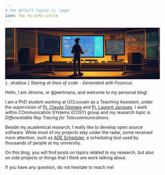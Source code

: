 ```yaml
---
# the default layout is 'page'
icon: fas fa-info-circle
---
```


![Staring at lines of code - Generated with Fooocus](/assets/images/misc/code.png){: .shadow }
_Staring at lines of code - Generated with Fooocus_

Hello, I am Jérome, or @jeertmans, and welcome to my personal blog!

I am a PhD student working at UCLouvain as a Teaching Assistant,
under the supervision of
[Pr. Claude Oestges](https://uclouvain.be/en/directories/Claude.Oestges) and
[Pr. Laurent Jacques](https://uclouvain.be/en/directories/laurent.jacques).
I work within COmmunication SYstems (COSY) group and my research topic is
_Differentiable Ray Tracing for Telecommunications_.

Beside my academical research, I really like to develop open source software.
While most of my projects stay under the radar, some received more attention,
such as [ADE Scheduler](https://github.com/ADE-Scheduler/ADE-Scheduler),
a scheduling tool used by thousands of people at my university.

On this blog, you will find posts on topics related to my research,
but also on side projects or things that I think are work talking about.

If you have any question, do not hesitate to reach me!
